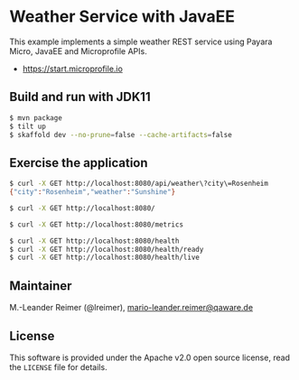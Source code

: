 # Weather Service with JavaEE

This example implements a simple weather REST service using Payara Micro, JavaEE and Microprofile APIs.

- https://start.microprofile.io

## Build and run with JDK11

```bash
$ mvn package
$ tilt up
$ skaffold dev --no-prune=false --cache-artifacts=false
```

## Exercise the application

```bash
$ curl -X GET http://localhost:8080/api/weather\?city\=Rosenheim
{"city":"Rosenheim","weather":"Sunshine"}

$ curl -X GET http://localhost:8080/

$ curl -X GET http://localhost:8080/metrics

$ curl -X GET http://localhost:8080/health
$ curl -X GET http://localhost:8080/health/ready
$ curl -X GET http://localhost:8080/health/live
```

## Maintainer

M.-Leander Reimer (@lreimer), <mario-leander.reimer@qaware.de>

## License

This software is provided under the Apache v2.0 open source license, read the `LICENSE`
file for details.
